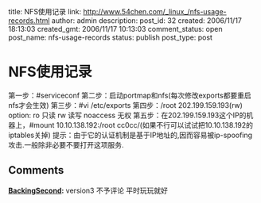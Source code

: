 title: NFS使用记录
link: http://www.54chen.com/_linux_/nfs-usage-records.html
author: admin
description: 
post_id: 32
created: 2006/11/17 18:13:03
created_gmt: 2006/11/17 10:13:03
comment_status: open
post_name: nfs-usage-records
status: publish
post_type: post

# NFS使用记录

第一步：#serviceconf 第二步：启动portmap和nfs(每次修改exports都要重启nfs才会生效) 第三步：#vi /etc/exports 第四步：/root 202.199.159.193(rw) option: ro 只读 rw 读写 noaccess 无权 第五步：在202.199.159.193这个IP的机器上，#mount 10.10.138.192:/root cc0cc/(如果不行可以试试把10.10.138.192的iptables关掉) 提示：由于它的认证机制是基于IP地址的,因而容易被ip-spoofing攻击.一般除非必要不要打开这项服务.

## Comments

**[BackingSecond](#10651 "2009-07-07 19:04:44"):** version3 不予评论 平时玩玩就好

